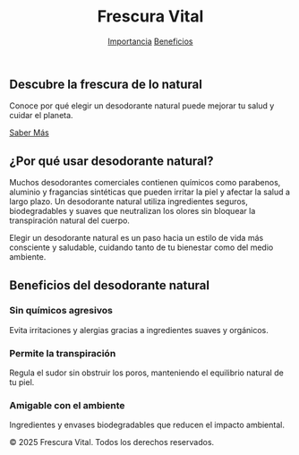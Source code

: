 <html lang="es">
<head>
  <meta charset="UTF-8" />
  <meta name="viewport" content="width=device-width, initial-scale=1.0"/>
</head>
<body class="bg-green-50 text-gray-800 font-sans">
  <!-- Header -->
  <header class="bg-green-700 text-white p-6">
    <div class="max-w-5xl mx-auto flex justify-between items-center">
      <h1 class="text-3xl font-bold">Frescura Vital</h1>
      <nav class="space-x-4">
        <a href="#importancia" class="hover:underline">Importancia</a>
        <a href="#beneficios" class="hover:underline">Beneficios</a>
      </nav>
    </div>
  </header>

  <!-- Hero -->
  <section class="max-w-5xl mx-auto p-8 text-center">
    <h2 class="text-4xl font-bold mb-4">Descubre la frescura de lo natural</h2>
    <p class="mb-6 text-lg">Conoce por qué elegir un desodorante natural puede mejorar tu salud y cuidar el planeta.</p>
    <a href="#importancia" class="bg-green-700 text-white px-6 py-3 rounded-full hover:bg-green-800">Saber Más</a>
  </section>

  <!-- Importancia -->
  <section id="importancia" class="bg-white py-12">
    <div class="max-w-5xl mx-auto px-6">
      <h2 class="text-3xl font-bold mb-4 text-center">¿Por qué usar desodorante natural?</h2>
      <p class="text-lg mb-4">
        Muchos desodorantes comerciales contienen químicos como parabenos, aluminio y fragancias sintéticas 
        que pueden irritar la piel y afectar la salud a largo plazo. Un desodorante natural utiliza ingredientes
        seguros, biodegradables y suaves que neutralizan los olores sin bloquear la transpiración natural del cuerpo.
      </p>
      <p class="text-lg">
        Elegir un desodorante natural es un paso hacia un estilo de vida más consciente y saludable, cuidando 
        tanto de tu bienestar como del medio ambiente.
      </p>
    </div>
  </section>

  <!-- Beneficios -->
  <section id="beneficios" class="bg-green-100 py-12">
    <div class="max-w-5xl mx-auto px-6 text-center">
      <h2 class="text-3xl font-bold mb-4">Beneficios del desodorante natural</h2>
      <div class="grid grid-cols-1 md:grid-cols-3 gap-8 mt-8">
        <div class="p-6 bg-white rounded-lg shadow">
          <h3 class="text-xl font-bold mb-2">Sin químicos agresivos</h3>
          <p>Evita irritaciones y alergias gracias a ingredientes suaves y orgánicos.</p>
        </div>
        <div class="p-6 bg-white rounded-lg shadow">
          <h3 class="text-xl font-bold mb-2">Permite la transpiración</h3>
          <p>Regula el sudor sin obstruir los poros, manteniendo el equilibrio natural de tu piel.</p>
        </div>
        <div class="p-6 bg-white rounded-lg shadow">
          <h3 class="text-xl font-bold mb-2">Amigable con el ambiente</h3>
          <p>Ingredientes y envases biodegradables que reducen el impacto ambiental.</p>
        </div>
      </div>
    </div>
  </section>

  <!-- Footer -->
  <footer class="bg-green-700 text-white text-center p-4">
    <p>&copy; 2025 Frescura Vital. Todos los derechos reservados.</p>
  </footer>
</body>
</html>
